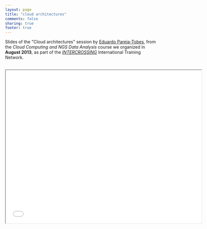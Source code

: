 ```yaml
---
layout: page
title: "cloud architectures"
comments: false
sharing: true
footer: true
---
```


Slides of the "Cloud architectures" session by [Eduardo Pareja-Tobes](/eparejatobes), from the _Cloud Computing and NGS Data Analysis_ course we organized in **August 2013**, as part of the [_INTERCROSSING_](/intercrossing) International Training Network.

<br>

<iframe class="frame" width="640" height="500" allowfullscreen mozallowfullscreen webkitallowfullscreen src="../embedder.html#intercrossing-course/raw.cloud-architectures.html"></iframe>


